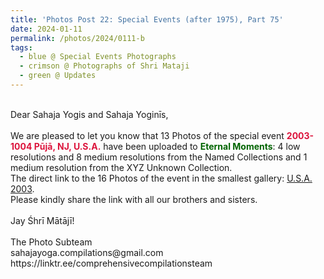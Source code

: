 ```yaml
---
title: 'Photos Post 22: Special Events (after 1975), Part 75'
date: 2024-01-11
permalink: /photos/2024/0111-b
tags:
  - blue @ Special Events Photographs
  - crimson @ Photographs of Shri Mataji
  - green @ Updates
---
```


<p>
<br>
Dear Sahaja Yogis and Sahaja Yoginīs,<br>
<br>
We are pleased to let you know that 13 Photos of the special event <font color="Crimson"><b>2003-1004 Pūjā, NJ, U.S.A.</b></font> have been uploaded to <font color="DarkGreen"><b>Eternal Moments</b></font>: 4 low resolutions and 8 medium resolutions from the Named Collections and 1 medium resolution from the XYZ Unknown Collection.<br>
The direct link to the 16 Photos of the event in the smallest gallery: <a href="https://eternalmoments.smugmug.com/Countries/USA/2003">U.S.A. 2003</a>.<br>
Please kindly share the link with all our brothers and sisters.<br>
<br>
Jay Śhrī Mātājī!<br>
<br>
The Photo Subteam<br>
sahajayoga.compilations@gmail.com<br>
https://linktr.ee/comprehensivecompilationsteam
</p>